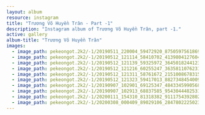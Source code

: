 ```yaml
---
layout: album
resource: instagram
title: "Trương Võ Huyền Trân - Part -1"
description: "Instagram album of Trương Võ Huyền Trân, part -1."
active: gallery
album-title: "Trương Võ Huyền Trân"
images:
  - image_path: pekeongot.2k2/-1/20190511_220004_59472920_875059756186911_6947914656426542006_n.jpg
  - image_path: pekeongot.2k2/-1/20190512_121114_58410702_413980412760409_53798752912999467_n.jpg
  - image_path: pekeongot.2k2/-1/20190512_121139_59325972_364501824412312_6164935065095650050_n.jpg
  - image_path: pekeongot.2k2/-1/20190512_121216_60255247_363581107623127_477585353018877290_n.jpg
  - image_path: pekeongot.2k2/-1/20190512_121311_58761672_2151008678315850_7297406272621404044_n.jpg
  - image_path: pekeongot.2k2/-1/20190512_121323_59417013_882734845400952_2755000344742416108_n.jpg
  - image_path: pekeongot.2k2/-1/20190907_102901_69125347_484334599056832_4536151723937581548_n.jpg
  - image_path: pekeongot.2k2/-1/20190907_102913_68837585_954304448253114_579856859165411780_n.jpg
  - image_path: pekeongot.2k2/-1/20200111_154310_81318382_911175439280281_4006588018065505430_n.jpg
  - image_path: pekeongot.2k2/-1/20200308_000409_89029106_284780222502351_3776828661956280583_n.jpg
---
```

